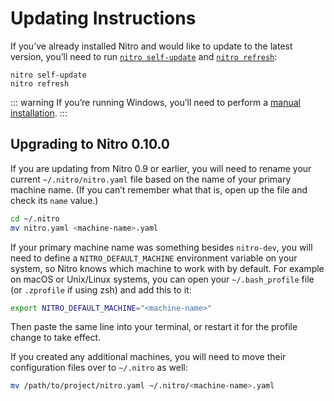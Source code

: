 # Updating Instructions

If you’ve already installed Nitro and would like to update to the latest version, you’ll need to run [`nitro self-update`](commands.md#self-update) and [`nitro refresh`](commands.md#refresh):

```
nitro self-update
nitro refresh
```

::: warning
If you’re running Windows, you’ll need to perform a [manual installation](install.md).
:::

## Upgrading to Nitro 0.10.0

If you are updating from Nitro 0.9 or earlier, you will need to rename your current `~/.nitro/nitro.yaml` file based
on the name of your primary machine name. (If you can’t remember what that is, open up the file and check its `name`
value.)

```sh
cd ~/.nitro
mv nitro.yaml <machine-name>.yaml
```

If your primary machine name was something besides `nitro-dev`, you will need to define a `NITRO_DEFAULT_MACHINE`
environment variable on your system, so Nitro knows which machine to work with by default. For example on macOS or
Unix/Linux systems, you can open your `~/.bash_profile` file (or `.zprofile` if using zsh) and add this to it:

```bash
export NITRO_DEFAULT_MACHINE="<machine-name>"
```

Then paste the same line into your terminal, or restart it for the profile change to take effect.

If you created any additional machines, you will need to move their configuration files over to `~/.nitro` as well:

```sh
mv /path/to/project/nitro.yaml ~/.nitro/<machine-name>.yaml
```
